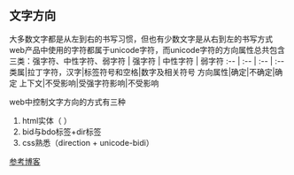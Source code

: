 ## 文字方向
大多数文字都是从左到右的书写习惯，但也有少数文字是从右到左的书写方式   
web产品中使用的字符都属于unicode字符，而unicode字符的方向属性总共包含三类：强字符、中性字符、弱字符
    | 强字符 | 中性字符 | 弱字符
:-- | :-- | :-- | :--
类属|拉丁字符，汉字|标签符号和空格|数字及相关符号
方向属性|确定|不确定|确定
上下文|不受影响|受强字符影响|不受影响

web中控制文字方向的方式有三种
1. html实体（&lrm; &rlm;）
2. bid与bdo标签+dir标签
3. css熟悉（direction + unicode-bidi）

[参考博客](https://blog.brain1981.com/453.html)